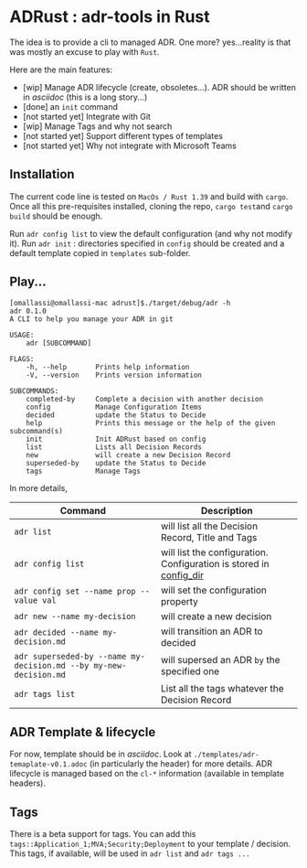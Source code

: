 # ADRust : adr-tools in Rust

The idea is to provide a cli to managed ADR. One more? yes...reality is that was mostly an excuse to play with `Rust`. 

Here are the main features: 
* [wip] Manage ADR lifecycle (create, obsoletes...). ADR should be written in _asciidoc_ (this is a long story...) 
* [done] an `init` command
* [not started yet] Integrate with Git
* [wip] Manage Tags and why not search
* [not started yet] Support different types of templates
* [not started yet] Why not integrate with Microsoft Teams

## Installation 
The current code line is tested on `MacOs / Rust 1.39` and build with `cargo`. Once all this pre-requisites installed, cloning the repo, `cargo test`and `cargo build` should be enough. 

Run `adr config list` to view the default configuration (and why not modify it). Run `adr init` : directories specified in `config` should be created and a default template copied in `templates` sub-folder. 


## Play...

```
[omallassi@omallassi-mac adrust]$./target/debug/adr -h
adr 0.1.0
A CLI to help you manage your ADR in git

USAGE:
    adr [SUBCOMMAND]

FLAGS:
    -h, --help       Prints help information
    -V, --version    Prints version information

SUBCOMMANDS:
    completed-by     Complete a decision with another decision
    config           Manage Configuration Items
    decided          update the Status to Decide
    help             Prints this message or the help of the given subcommand(s)
    init             Init ADRust based on config
    list             Lists all Decision Records
    new              will create a new Decision Record
    superseded-by    update the Status to Decide
    tags             Manage Tags
```

In more details, 

| Command        | Description           |
| ------------- | ------------- |
| `adr list`      | will list all the Decision Record, Title and Tags |
| `adr config list`     | will list the configuration. Configuration is stored in [config_dir](https://docs.rs/directories/2.0.2/directories/struct.ProjectDirs.html#method.config_dir) |
| `adr config set --name prop --value val`      | will set the configuration property |
| `adr new --name my-decision`      | will create a new decision  |
| `adr decided --name my-decision.md`      | will transition an ADR to decided |
| `adr superseded-by --name my-decision.md --by my-new-decision.md`      | will supersed an ADR `by` the specified one |
| `adr tags list`      | List all the tags whatever the Decision Record |

## ADR Template & lifecycle

For now, template should be in _asciidoc_. Look at `./templates/adr-temaplate-v0.1.adoc` (in particularly the header) for more details. ADR lifecycle is managed based on the `cl-*` information (available in template headers).

## Tags
There is a beta support for tags. You can add this `tags::Application_1;MVA;Security;Deployment` to your template / decision.
This tags, if available, will be used in `adr list` and `adr tags ...`
